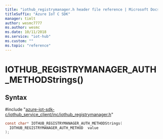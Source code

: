 ```yaml
---                             
title: "iothub_registrymanager.h header file reference | Microsoft Docs" 
titleSuffix: "Azure IoT C SDK"            
manager: timlt                 
author: wesmc7777              
ms.author: wesmc               
ms.date: 10/11/2018                    
ms.service: "iot-hub"             
ms.custom: ""                
ms.topic: "reference"        
---                            
```


# IOTHUB_REGISTRYMANAGER_AUTH_METHODStrings()

## Syntax

\#include "[azure-iot-sdk-c/iothub_service_client/inc/iothub_registrymanager.h](../iothub-registrymanager-h.md)"  
```C
const char* IOTHUB_REGISTRYMANAGER_AUTH_METHODStrings(
  IOTHUB_REGISTRYMANAGER_AUTH_METHOD  value
);
```

